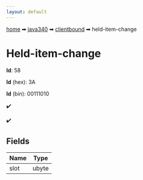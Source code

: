 ```yaml
---
layout: default
---
```


[home](/) ➡ [java340](/protocol/java340) ➡ [clientbound](/protocol/java340/clientbound) ➡ held-item-change

# Held-item-change

**Id**: 58

**Id** (hex): 3A

**Id** (bin): 00111010

✔️

✔️

## Fields

Name | Type
---|---
slot | ubyte

